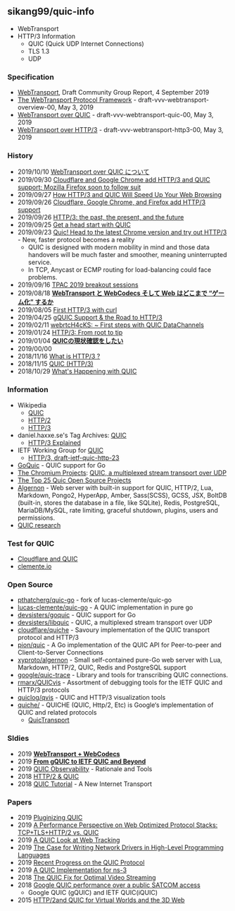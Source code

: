 ## sikang99/quic-info

- WebTransport
- HTTP/3 Information
    - QUIC (Quick UDP Internet Connections)
    - TLS 1.3
    - UDP


### Specification
- [WebTransport](https://wicg.github.io/web-transport/), Draft Community Group Report, 4 September 2019
- [The WebTransport Protocol Framework](https://tools.ietf.org/html/draft-vvv-webtransport-overview-00) - draft-vvv-webtransport-overview-00, May 3, 2019
- [WebTransport over QUIC](https://tools.ietf.org/html/draft-vvv-webtransport-quic-00) - draft-vvv-webtransport-quic-00, May 3, 2019
- [WebTransport over HTTP/3](https://tools.ietf.org/html/draft-vvv-webtransport-http3-00) - draft-vvv-webtransport-http3-00, May 3, 2019


### History
- 2019/10/10 [WebTransport over QUIC について](https://asnokaze.hatenablog.com/entry/2019/10/10/015423)
- 2019/09/30 [Cloudflare and Google Chrome add HTTP/3 and QUIC support; Mozilla Firefox soon to follow suit](https://hub.packtpub.com/cloudflare-and-google-chrome-add-http-3-and-quic-support-mozilla-firefox-soon-to-follow-suit/)
- 2019/09/27 [How HTTP/3 and QUIC Will Speed Up Your Web Browsing](https://www.howtogeek.com/442047/how-http3-and-quic-will-speed-up-your-web-browsing/)
- 2019/09/26 [Cloudflare, Google Chrome, and Firefox add HTTP/3 support](https://www.zdnet.com/article/cloudflare-google-chrome-and-firefox-add-http3-support/)
- 2019/09/26 [HTTP/3: the past, the present, and the future](https://blog.cloudflare.com/http3-the-past-present-and-future/)
- 2019/09/25 [Get a head start with QUIC](https://blog.cloudflare.com/head-start-with-quic/)
- 2019/09/23 [Quic! Head to the latest Chrome version and try out HTTP/3](https://www.theregister.co.uk/2019/09/26/quic_head_to_the_latest_chrome_version_and_try_out_http3/) - New, faster protocol becomes a reality
    - QUIC is designed with modern mobility in mind and those data handovers will be much faster and smoother, meaning uninterrupted service.
    - In TCP, Anycast or ECMP routing for load-balancing could face problems.
- 2019/09/16 [TPAC 2019 breakout sessions](https://w3c.github.io/tpac-breakouts/sessions.html)
- 2019/08/18 [**WebTransport と WebCodecs そして Web はどこまで “ゲーム化” するか**](https://blog.jxck.io/entries/2019-08-18/webtransport-and-webcodecs.html)
- 2019/08/05 [First HTTP/3 with curl](https://daniel.haxx.se/blog/2019/08/05/first-http-3-with-curl/)
- 2019/04/25 [gQUIC Support & the Road to HTTP/3](https://www.cdn77.com/blog/gquic-support-road-to-http-3/)
- 2019/02/11 [webrtcH4cKS: ~ First steps with QUIC DataChannels](https://webrtchacks.com/first-steps-with-quic-datachannel/)
- 2019/01/24 [HTTP/3: From root to tip](https://blog.cloudflare.com/http-3-from-root-to-tip/)
- 2019/01/04 [**QUICの現状確認をしたい**](https://qiita.com/flano_yuki/items/251a350b4f8a31de47f5)
- 2019/00/00
- 2018/11/16 [What is HTTP/3 ?](https://medium.com/devgorilla/what-is-http-3-94335c57823f)
- 2018/11/15 [QUIC (HTTP/3)](https://www.chromestatus.com/feature/5338403830759424)
- 2018/10/29 [What's Happening with QUIC](https://www.ietf.org/blog/whats-happening-quic/)


### Information
- Wikipedia 
    - [QUIC](https://en.wikipedia.org/wiki/QUIC)
    - [HTTP/2](https://en.wikipedia.org/wiki/HTTP/2)
    - [HTTP/3](https://en.wikipedia.org/wiki/HTTP/3)
- daniel.haxxe.se's Tag Archives: [QUIC](https://daniel.haxx.se/blog/tag/quic/)
    - [HTTP/3 Explained](https://daniel.haxx.se/http3-explained/)
- IETF Working Group for [QUIC](https://quicwg.org/)
    - [HTTP/3, draft-ietf-quic-http-23](https://tools.ietf.org/html/draft-ietf-quic-http-23)
- [GoQuic](http://devsisters.github.io/goquic/) - QUIC support for Go
- [The Chromium Projects](https://www.chromium.org/): [QUIC, a multiplexed stream transport over UDP](https://www.chromium.org/quic)
- [The Top 25 Quic Open Source Projects](https://awesomeopensource.com/projects/quic)
- [Algernon](https://algernon.roboticoverlords.org/) - Web server with built-in support for QUIC, HTTP/2, Lua, Markdown, Pongo2, HyperApp, Amber, Sass(SCSS), GCSS, JSX, BoltDB (built-in, stores the database in a file, like SQLite), Redis, PostgreSQL, MariaDB/MySQL, rate limiting, graceful shutdown, plugins, users and permissions.
- [QUIC research](https://quic.edm.uhasselt.be/)


### Test for QUIC
- [Cloudflare and QUIC](https://cloudflare-quic.com/)
- [clemente.io](https://clemente.io/)


### Open Source
- [pthatcherg/quic-go](https://github.com/pthatcherg/quic-go) - fork of lucas-clemente/quic-go
- [lucas-clemente/quic-go](https://github.com/lucas-clemente/quic-go) - A QUIC implementation in pure go
- [devsisters/goquic](https://github.com/devsisters/goquic) - QUIC support for Go
- [devsisters/libquic](https://github.com/devsisters/libquic) - QUIC, a multiplexed stream transport over UDP
- [cloudflare/quiche](https://github.com/cloudflare/quiche) - Savoury implementation of the QUIC transport protocol and HTTP/3 
- [pion/quic](https://github.com/pion/quic) - A Go implementation of the QUIC API for Peer-to-peer and Client-to-Server Connections
- [xyproto/algernon](https://github.com/xyproto/algernon) - Small self-contained pure-Go web server with Lua, Markdown, HTTP/2, QUIC, Redis and PostgreSQL support
- [google/quic-trace](https://github.com/google/quic-trace) - Library and tools for transcribing QUIC connections.
- [rmarx/QUICvis](https://github.com/rmarx/QUICvis) - <DEPRECATED> Assortment of debugging tools for the IETF QUIC and HTTP/3 protocols
- [quiclog/qvis](https://github.com/quiclog/qvis) - QUIC and HTTP/3 visualization tools 
- [quiche/](https://quiche.googlesource.com/quiche/) - QUICHE (QUIC, Http/2, Etc) is Google‘s implementation of QUIC and related protocols
    - [QuicTransport](https://quiche.googlesource.com/quiche/+/refs/heads/master/quic/quic_transport/)


### Sldies
- 2019 [**WebTransport + WebCodecs**](https://www.w3.org/2018/12/games-workshop/slides/21-webtransport-webcodecs.pdf)
- 2019 [**From gQUIC to IETF QUIC and Beyond**](http://mile-high.video/files/mhv2019/pdf/day1/1_11_Swett.pdf)
- 2019 [QUIC Observability](http://iepg.org/2019-03-24-ietf104/QUIC%20-%20IEPG%20-%20March%202019.pdf) - Rationale and Tools
- 2018 [HTTP/2 & QUIC](https://www.blackhat.com/docs/us-16/materials/us-16-Pearce-HTTP2-&-QUIC-Teaching-Good-Protocols-To-Do-Bad-Things.pdf)
- 2018 [QUIC Tutorial](https://www.ietf.org/proceedings/98/slides/slides-98-edu-sessf-quic-tutorial-00.pdf) - A New Internet Transport


### Papers
- 2019 [Pluginizing QUIC](https://cdn.uclouvain.be/groups/cms-editors-ingi/articles/Pluginzing%20QUIC.pdf)
- 2019 [A Performance Perspective on Web Optimized Protocol Stacks: TCP+TLS+HTTP/2 vs. QUIC](https://irtf.org/anrw/2019/anrw2019-final25-acmpaginated.pdf)
- 2019 [A QUIC Look at Web Tracking](https://svs.informatik.uni-hamburg.de/publications/2019/2019-02-26-Sy-PET_Symposium-A_QUIC_Look_at_Web_Tracking.pdf)
- 2019 [The Case for Writing Network Drivers in High-Level Programming Languages](https://arxiv.org/pdf/1909.06344.pdf)
- 2019 [Recent Progress on the QUIC Protocol](https://www.net.in.tum.de/fileadmin/TUM/NET/NET-2019-06-1/NET-2019-06-1_16.pdf)
- 2019 [A QUIC Implementation for ns-3](https://arxiv.org/pdf/1902.06121.pdf)
- 2018 [The QUIC Fix for Optimal Video Streaming](https://arxiv.org/pdf/1809.10270.pdf)
- 2018 [Google QUIC performance over a public SATCOM access](https://arxiv.org/pdf/1810.04970.pdf)
    - Google QUIC (gQUIC) and IETF QUIC(iQUIC)
- 2015 [HTTP/2and QUIC for Virtual Worlds and the 3D Web](https://www.sciencedirect.com/science/article/pii/S1877050915016853)